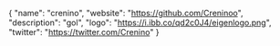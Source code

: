 {
  "name": "crenino",
  "website": "https://github.com/Creninoo",
  "description": "gol",
  "logo": "https://i.ibb.co/qd2c0J4/eigenlogo.png",
  "twitter": "https://twitter.com/Crenino"
}

